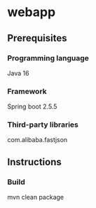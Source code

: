 # webapp

## Prerequisites 

### Programming language
Java 16

### Framework
Spring boot 2.5.5

### Third-party libraries
com.alibaba.fastjson

## Instructions

### Build
mvn clean package